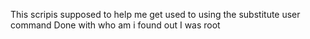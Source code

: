 This scripis supposed to help me get used to using the substitute user command
Done with who am i found out I was root

